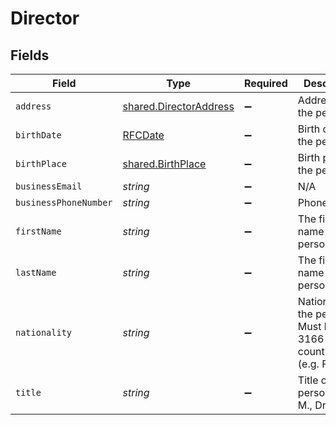# Director


## Fields

| Field                                                                          | Type                                                                           | Required                                                                       | Description                                                                    |
| ------------------------------------------------------------------------------ | ------------------------------------------------------------------------------ | ------------------------------------------------------------------------------ | ------------------------------------------------------------------------------ |
| `address`                                                                      | [shared.DirectorAddress](../../../sdk/models/shared/directoraddress.md)        | :heavy_minus_sign:                                                             | Address of the person.                                                         |
| `birthDate`                                                                    | [RFCDate](../../types/rfcdate.md)                                              | :heavy_minus_sign:                                                             | Birth date of the person.                                                      |
| `birthPlace`                                                                   | [shared.BirthPlace](../../../sdk/models/shared/birthplace.md)                  | :heavy_minus_sign:                                                             | Birth place of the person.                                                     |
| `businessEmail`                                                                | *string*                                                                       | :heavy_minus_sign:                                                             | N/A                                                                            |
| `businessPhoneNumber`                                                          | *string*                                                                       | :heavy_minus_sign:                                                             | PhoneNumber                                                                    |
| `firstName`                                                                    | *string*                                                                       | :heavy_minus_sign:                                                             | The first name of the person.                                                  |
| `lastName`                                                                     | *string*                                                                       | :heavy_minus_sign:                                                             | The first name of the person.                                                  |
| `nationality`                                                                  | *string*                                                                       | :heavy_minus_sign:                                                             | Nationality of the person. Must be a ISO 3166 alpha-3 country code (e.g. FRA). |
| `title`                                                                        | *string*                                                                       | :heavy_minus_sign:                                                             | Title of the person (e.g. M., Dr., etc.)                                       |